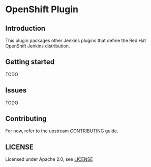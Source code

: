 # OpenShift Plugin

## Introduction

This plugin packages other Jenkins plugins that define the Red Hat OpenShift Jenkins distribution.

## Getting started

TODO

## Issues

TODO

## Contributing

For now, refer to the upstream [CONTRIBUTING](https://github.com/jenkinsci/.github/blob/master/CONTRIBUTING.md) guide.

## LICENSE

Licensed under Apache 2.0, see [LICENSE](LICENSE)

